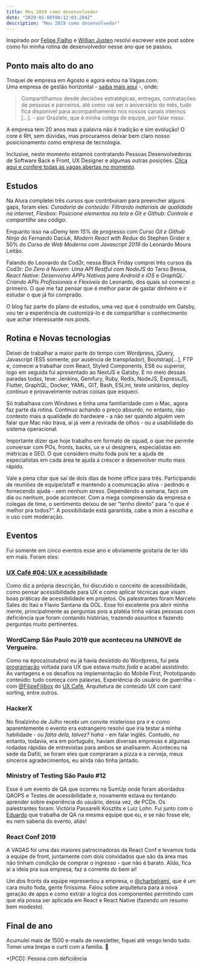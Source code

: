 ```yaml
---
title: Meu 2019 como desenvolvedor
date: "2020-01-08T00:12:03.284Z"
description: "Meu 2019 como desenvolvedor"
---
```



Inspirado por [Felipe Fialho](https://www.felipefialho.com/blog/) e [Willian Justen](https://willianjusten.com.br/meu-ano-de-2019/) resolvi escrever este post sobre como foi minha rotina de desenvolvedor nesse ano que se passou.

## Ponto mais alto do ano
Troquei de empresa em Agosto e agora estou na Vagas.com.  
Uma empresa de gestão horizontal - [saiba mais aqui](https://trabalheconosco.vagas.com.br/vagas/gestao-horizontal) -, onde:

> Compartilhamos desde decisões estratégicas, entregas, contratações de pessoas e parceiros, até como vai ser o aniversário do mês, tudo fica disponível para acompanhamento nos nossos canais internos [...]. - por Graziele, que é minha colega de equipe, por falar nisso.

A empresa tem 20 anos mas a palavra não é tradição e sim evolução!
O core é RH, sem dúvidas, mas procuramos deixar bem claro nosso posicionamento como empresa de tecnologia.

Inclusive, neste momento estamos contratando Pessoas Desenvolvedoras de Software Back e Front, UX Designer e algumas outras posições. [Clica aqui e confere todas as vagas abertas no momento](https://trabalheconosco.vagas.com.br/vagas/oportunidades).

## Estudos

Na Alura completei três cursos que contribuiram para preencher alguns gaps, foram eles: *Curadoria de conteúdo: Filtrando materiais de qualidade na internet*, *Flexbox: Posicione elementos na tela* e *Git e Github: Controle e compartilhe seu código*.

Enquanto isso na uDemy tem 15% de progresso com *Curso Git e Github Ninja* do Fernando Daciuk, *Modern React with Redux* do Stephen Grider e 50% do *Curso de Web Moderno com Javascript 2019* do Leonardo Moura Leitão.

Falando do Leonardo da Cod3r, nessa Black Friday comprei três cursos da Cod3r: *Do Zero à Nuvem: Uma API Restful com NodeJS* do Tarso Bessa, *React Native: Desenvolva APPs Nativas para Android e iOS* e *GraphQL: Criando APIs Profissionais e Flexíveis* do Leonardo, dos quais só comecei o primeiro. O que me faz pensar que é melhor parar de gastar dinheiro e ir estudar o que já foi comprado.

O blog faz parte do plano de estudos, uma vez que é construído em Gatsby, vou ter a experiência de customizá-lo e de compartilhar o conhecimento que achar interessante nos posts.


## Rotina e Novas tecnologias

Deixei de trabalhar a maior parte do tempo com Wordpress, jQuery, Javascript (ES5 somente, por ausência de transpilador), Bootstrap[...], FTP e, comecei a trabalhar com React, Styled Components, ES6 ou superior, logo em seguida fui apresentado ao NextJS e Gatsby. E no meio dessas paradas todas, teve: Jenkins, Gemfury, Ruby, Redis, NodeJS, ExpressJS, Flutter, GraphQL, Docker, YAML, GIT, Bash, ESLint, teste unitários, deploy contínuo e provavelmente outras coisas que esqueci.

Só trabalhava com Windows e tinha uma familiaridade com o Mac, agora faz parte da rotina. Continuo achando o preço absurdo, no entanto, não contesto mais a qualidade do hardware - a não ser quando alguém vem falar que Mac não trava, aí já vem a revirada de olhos - ou a usabilidade do sistema operacional.

Importante dizer que hoje trabalho em formato de squad, o que me permite conversar com POs, fronts, backs, ux e ui designers, especialistas em métricas e SEO. O que considero muito foda pois ter a ajuda de especialistas em cada área te ajuda a crescer e desenvolver muito mais rápido.

Vale a pena citar que saí de dois dias de home office para três. Participando de reuniões de equipe/staff e mantendo a comunicação ativa - pedindo e fornecendo ajuda - sem nenhum stress. Dependendo a semana, faço um dia ou nenhum, pode acontecer. Com a mega compreensão da empresa e colegas de time, o sentimento deixou de ser "tenho direito" para "o que é melhor pra todos?". A possibilidade está garantida, cabe a mim a escolha e o uso com moderação.


## Eventos

Fui somente em cinco eventos esse ano e obviamente gostaria de ter ido em mais. Foram eles:

### [UX Café #04: UX e acessibilidade](https://www.sympla.com.br/ux-cafe-04-ux-e-acessibilidade__520643)
Como diz a própria descrição, foi discutido o conceito de acessibilidade, como pensar acessibilidade para UX e como aplicar técnicas que visam boas práticas de acessibilidade em projetos. Os palestrantes foram Marcelo Sales do Itaú e Flavio Santana da GOL. Esse foi excelente pra abrir minha mente, principalmente as perguntas pois a platéia tinha várias pessoas com deficiência que foram contando histórias, trazendo assuntos e fazendo perguntas muito pertinentes.

### WordCamp São Paulo 2019 que aconteceu na UNINOVE de Vergueiro.
Como na época(outubro) eu já havia desistido do Wordpress, fui pela [programação](https://2019.saopaulo.wordcamp.org/programacao/) voltada para UX que estava muito _foda_ e acabei assistindo: As vantagens e os desafios na implementação do Mobile First, Prototipando conteúdo: tudo começa com palavras, Experiência do usuário de guerrilha - com [@FilipeFilibox](https://twitter.com/FilipeFilibox) do [UX Café](https://www.meetup.com/pt-BR/uxcafeBR/), Arquitetura de conteúdo UX com card sorting, entre outros.

### HackerX
No finalzinho de Julho recebi um convite misterioso pra ir e como aparentemente o evento era estrangeiro resolvi que iria testar a minha habilidade - _ou falta dela, talvez? haha_ - em falar inglês. Contudo, no entanto, todavia, era em português, haviam diversas empresas e algumas rodadas rápidas de entrevistas para ambos se analisarem.
Aconteceu na sede da Dafiti, se foram eles que compraram a pizza e a cerveja, meus sinceros agradecimentos, eu ainda não tinha jantado.

### Ministry of Testing São Paulo #12
Esse é um evento de QA que ocorreu na SumUp onde foram abordados QAOPS e Testes de acessibilidade e, novamente estava eu tentando aprender sobre experiência do usuário, dessa vez, de PCDs. Os palestrantes foram: Victória Passarelli Kosztits e Luiz Lohn. Fui junto com o [Eduardo](https://www.linkedin.com/in/eduardo-alencar-ctfl-15b8aa98/) que trabalha de QA na mesma equipe que eu, e se não fosse ele, eu nem saberia do evento, aliás!

### React Conf 2019
A VAGAS foi uma das maiores patrocinadoras da React Conf e levamos toda a equipe de front, juntamente com dois convidados que são da área mas não tinham condição de comprar o ingresso - que não é barato. Aliás, fica aí a ideia pra sua empresa, faz a corrente do bem aí!

Um dos fronts da equipe representou a empresa, o [@charbelrami](https://twitter.com/charbelrami), que é um cara muito foda, gente finíssima. Falou sobre arquitetura para a nova geração de apps e como extrair a lógica dos componentes permitindo com que ela possa ser aplicada em React e React Native (fazendo um resumo bem modesto).

## Final de ano

Acumulei mais de 1500 e-mails de newsletter, fiquei até vesgo lendo tudo. 
Tomei uma brejas e curti com a família. :beers:


*[PCD]: Pessoa com deficiência

